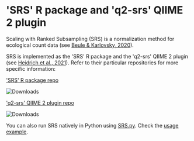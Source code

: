 # 'SRS' R package and 'q2-srs' QIIME 2 plugin

Scaling with Ranked Subsampling (SRS) is a normalization method for ecological count data (see [Beule & Karlovsky, 2020](https://doi.org/10.7717/peerj.9593)). 

SRS is implemented as the 'SRS' R package and the 'q2-srs' QIIME 2 plugin (see [Heidrich et al., 2021](https://doi.org/10.7717/peerj.9593)). Refer to their particular repositories for more specific information:

['SRS' R package repo](https://github.com/vitorheidrich/SRS)

![Downloads](https://cranlogs.r-pkg.org/badges/grand-total/SRS)


['q2-srs' QIIME 2 plugin repo](https://github.com/vitorheidrich/q2-srs)

![Downloads](https://anaconda.org/vitorheidrich/q2_srs/badges/downloads.svg)

You can also run SRS natively in Python using [SRS.py](https://github.com/vitorheidrich/SRS_q2-srs_info/blob/main/SRS.py). Check the [usage example](https://github.com/vitorheidrich/SRS_q2-srs_info/blob/main/SRS_example.ipynb).
